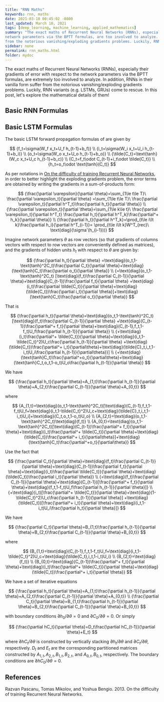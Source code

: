 ```yaml
---
title: "RNN Maths"
keywords: rnn, maths
date: 2021-03-10 00:45:02 -0800
last_updated: March 10, 2021
tags: [deep_learning, machine_learning, applied_mathematics]
summary: "The exact maths of Recurrent Neural Networks (RNNs), especially their gradients of error with respect to the
network parameters via the BPTT formulas, are too involved to analyze. In addition, RNNs in their vanilla form suffer
from the notorious vanishing/exploding gradients problems. Luckily, RNN variants (e.g. LSTMs, GRUs) come to rescue."
sidebar: none
permalink: rnn_maths.html
folder: mydoc
---
```


The exact maths of Recurrent Neural Networks (RNNs), especially their gradients of error with respect to the network
parameters via the BPTT formulas, are extremely too involved to analyze. In addition, RNNs in their vanilla form suffer
from the notorious vanishing/exploding gradients problems. Luckily, RNN variants (e.g. LSTMs, GRUs) come to rescue. In
this post, let's explore the mathematical details of them!

## Basic RNN Formulas

## Basic LSTM Formulas
The basic LSTM forward propagation formulas of are given by

$$
    {f_t=\sigma(W_f x_t+U_f h_{t-1}+b_f)} \\
    {i_t=\sigma(W_i x_t+U_i h_{t-1}+b_i)} \\
    {o_t=\sigma(W_o x_t+U_o h_{t-1}+b_o)} \\
    {\tilde{C_t}=\text{tanh}(W_c x_t+U_c h_{t-1}+b_c)} \\
    {C_t=f_t\odot C_{t-1}+i_t\odot \tilde{C_t}} \\
    {h_t=o_t\odot \text{tanh}(C_t)}
$$

As per notations in [On the difficulty of training Recurrent Neural Networks](#references), in order to better highlight
the exploding gradients problem, the error terms are obtained by writing the gradients in a sum-of-products form:

$$
    {\frac{\partial \varepsilon}{\partial \theta}=\sum_{1\le t\le T}\ \frac{\partial \varepsilon_t}{\partial \theta}
    =\sum_{1\le t\le T}\ \frac{\partial \varepsilon_t}{\partial h^T_t}\frac{\partial h_t}{\partial \theta}} \\
    {\frac{\partial \varepsilon_t}{\partial \theta}=\sum_{1\le k\le t}\ \frac{\partial \varepsilon_t}{\partial h^T_t}
    \frac{\partial h_t}{\partial h^T_k}\frac{\partial^+ h_k}{\partial \theta}} \\
    {\frac{\partial h_t}{\partial h^T_k}=\prod_{t\le i\lt k}\frac{\partial h_i}{\partial h^T_{i-1}}=
    \prod_{t\le i\lt k}W^T_{rec}\ \text{diag}(\sigma'(h_{i-1}))}
$$

Imagine network parameters $\theta$ as row vectors (so that gradients of columns vectors with respect to row vectors are
conveniently defined as matrices), and the gradients of hidden units $h_t$ with respect to $\theta$ are given by:

$$
    {\frac{\partial h_t}{\partial \theta}
    =\text{diag}(o_t,1-\text{tanh}^2C_t)\frac{\partial C_t}{\partial \theta}+\text{diag}(\text{tanh}C_t)\frac{\partial o_t}{\partial \theta}} \\
    {=\text{diag}(o_t,1-\text{tanh}^2C_t)
    [\text{diag}(f_t)\frac{\partial C_{t-1}}{\partial \theta}+\text{diag}(C_{t-1})\frac{\partial f_t}{\partial \theta}
    +\text{diag}(i_t)\frac{\partial \tilde{C_t}}{\partial \theta}+\text{diag}(\tilde{C_t})\frac{\partial i_t}{\partial \theta}]+\text{diag}(\text{tanh}C_t)\frac{\partial o_t}{\partial \theta}}
$$

That is

$$
    {\frac{\partial h_t}{\partial \theta}=\text{diag}(o_t,1-\text{tanh}^2C_t)[\text{diag}(f_t)\frac{\partial C_{t-1}}{\partial \theta}
    +\text{diag}(C_{t-1})\frac{\partial^+ f_t}{\partial \theta}+\text{diag}(C_{t-1},f_t,1-f_t)U_f\frac{\partial h_{t-1}}{\partial \theta}} \\
    {+\text{diag}(i_t)\frac{\partial^+ \tilde{C_t}}{\partial \theta}+\text{diag}(i_t,1-\tilde{C_t}^2)U_c\frac{\partial h_{t-1}}{\partial \theta}
    +\text{diag}(\tilde{C_t})\frac{\partial^+ i_t}{\partial\theta}+\text{diag}(\tilde{C}_t,i_t,1-i_t)U_i\frac{\partial h_{t-1}}{\partial\theta}}] \\
    {+\text{diag}(\text{tanh}C_t)\frac{\partial^+o_t}{\partial\theta}+\text{diag}(\text{tanh}C_t,o_t,1-o_t)U_o\frac{\partial h_{t-1}}{\partial \theta}}
$$

We have

$$
    {\frac{\partial h_t}{\partial \theta}=A_{1,t}\frac{\partial h_{t-1}}{\partial \theta}+A_{2,t}\frac{\partial C_{t-1}}{\partial \theta}+A_{0,t}}
$$

where

$$
    {A_{1,t}=\text{diag}(o_t,1-\text{tanh}^2C_t)[\text{diag}(C_{t-1},f_t,1-f_t)U_f+\text{diag}(i_t,1-\tilde{C_t}^2)U_c+\text{diag}(\tilde{C}_t,i_t,1-i_t)U_i]+\text{diag}(C_t,o_t,1-o_t)U_o} \\
    {A_{2,t}=\text{diag}(o_t,1-\text{tanh}^2C_t)\text{diag}(f_t)} \\
    {A_{0,t}=\text{diag}(o_t,1-\text{tanh}^2C_t)[\text{diag}(C_{t-1})\frac{\partial^+ f_t}{\partial \theta}+\text{diag}(i_t)\frac{\partial^+ \tilde{C_t}}{\partial \theta}+\text{diag}(\tilde{C_t})\frac{\partial^+ i_t}{\partial\theta}]+\text{diag}(\text{tanh}C_t)\frac{\partial^+o_t}{\partial\theta}}
$$

Use the fact that

$$
    {\frac{\partial C_t}{\partial \theta}=\text{diag}(f_t)\frac{\partial C_{t-1}}{\partial \theta}+\text{diag}(C_{t-1})\frac{\partial f_t}{\partial \theta}+\text{diag}(i_t)\frac{\partial \tilde{C_t}}{\partial \theta}+\text{diag}(\tilde{C_t})\frac{\partial i_t}{\partial \theta}} \\
    {=\text{diag}(f_t)\frac{\partial C_{t-1}}{\partial \theta}+\text{diag}(C_{t-1})[\frac{\partial^+ f_t}{\partial \theta}+\text{diag}(f_t,1-f_t)U_f\frac{\partial h_{t-1}}{\partial \theta}]} \\
    {+\text{diag}(i_t)[\frac{\partial^+ \tilde{C_t}}{\partial \theta}+\text{diag}(1-\tilde{C_t}^2)U_c\frac{\partial h_{t-1}}{\partial \theta}]
    +\text{diag}(\tilde{C_t})[\frac{\partial^+ i_t}{\partial \theta}+\text{diag}(i_t,1-i_t)U_i\frac{\partial h_t}{\partial \theta}]}
$$

We have

$$
    {\frac{\partial C_t}{\partial \theta}=B_{1,t}\frac{\partial h_{t-1}}{\partial \theta}+B_{2,t}\frac{\partial C_{t-1}}{\partial \theta}+B_{0,t}}
$$

where

$$
    {B_{1,t}=\text{diag}(C_{t-1},f_t,1-f_t)U_f+\text{diag}(i_t,1-\tilde{C_t}^2)U_c+\text{diag}(\tilde{C_t},i_t,1-i_t)U_i} \\
    {B_{2,t}=\text{diag}(f_t)} \\
    {B_{0,t}=\text{diag}(C_{t-1})\frac{\partial^+ f_t}{\partial \theta}+\text{diag}(i_t)\frac{\partial^+ \tilde{C_t}}{\partial \theta}+\text{diag}(\tilde{C_t})\frac{\partial^+ i_t}{\partial \theta}}
$$

We have a set of iterative equations

$$
    {\frac{\partial h_t}{\partial \theta}=A_{1,t}\frac{\partial h_{t-1}}{\partial \theta}+A_{2,t}\frac{\partial C_{t-1}}{\partial \theta}+A_{0,t}} \\
    {\frac{\partial C_t}{\partial \theta}=B_{1,t}\frac{\partial h_{t-1}}{\partial \theta}+B_{2,t}\frac{\partial C_{t-1}}{\partial \theta}+B_{0,t}}
$$

with boundary conditions ${\partial h_0}/{\partial \theta}=0$ and ${\partial C_0}/{\partial \theta}=0$. Or simply

$$
    {\frac{\partial hC_t}{\partial \theta}=D_t\frac{\partial hC_{t-1}}{\partial \theta}+E_t}
$$

where ${\partial hC_t}/{\partial \theta}$ is constructed by vertically stacking ${\partial h_t}/{\partial \theta}$ and
${\partial C_t}/{\partial \theta}$, respectively. $D_t$ and $E_t$ are the corresponding partitioned matrices constructed
by $A_{1,t}, A_{2,t}, B_{1,t}, B_{2,t}$, and $A_{0,t}, B_{0,t}$, respectively. The boundary conditions are
${\partial hC_0}/{\partial \theta}=0$.

## References
Razvan Pascanu, Tomas Mikolov, and Yoshua Bengio. 2013. On the difficulty of training Recurrent Neural Networks.
